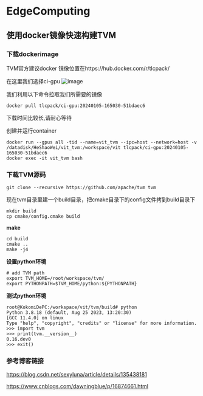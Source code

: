 # EdgeComputing  
## 使用docker镜像快速构建TVM
### 下载dockerimage  
TVM官方建议docker 镜像位置在https://hub.docker.com/r/tlcpack/

在这里我们选择ci-gpu
![image](https://github.com/zhaoweizhao/EdgeComputing/assets/151530559/621685bb-efa4-4b56-8c33-585349531961)

我们利用以下命令拉取我们所需要的镜像
```
docker pull tlcpack/ci-gpu:20240105-165030-51bdaec6
```
下载时间比较长,请耐心等待

创建并运行container
```
docker run --gpus all -tid --name=vit_tvm --ipc=host --network=host -v /datadisk/HeShaoWei/vit_tvm:/workspace/vit tlcpack/ci-gpu:20240105-165030-51bdaec6
docker exec -it vit_tvm bash
```

### 下载TVM源码
```
git clone --recursive https://github.com/apache/tvm tvm
```

现在tvm目录里建一个build目录，把cmake目录下的config文件拷到build目录下

```
mkdir build
cp cmake/config.cmake build
```
**make**
```
cd build
cmake ..
make -j4
```
**设置python环境**
```
# add TVM path
export TVM_HOME=/root/workspace/tvm/
export PYTHONPATH=$TVM_HOME/python:${PYTHONPATH}
```
**测试python环境**
```
root@KokomiDePC:/workspace/vit/tvm/build# python
Python 3.8.18 (default, Aug 25 2023, 13:20:30)
[GCC 11.4.0] on linux
Type "help", "copyright", "credits" or "license" for more information.
>>> import tvm
>>> print(tvm.__version__)
0.16.dev0
>>> exit()
```
### 参考博客链接
https://blog.csdn.net/sexyluna/article/details/135438181

https://www.cnblogs.com/dawningblue/p/16874661.html
